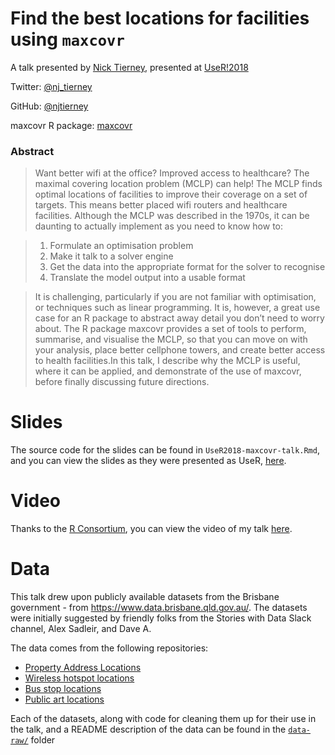 
<!-- README.md is generated from README.Rmd. Please edit that file -->

# Find the best locations for facilities using `maxcovr`

A talk presented by [Nick Tierney](http://www.njtierney.com/), presented
at [UseR\!2018](https://user2018.r-project.org/)

Twitter: [@nj\_tierney](https://twitter.com/nj_tierney)

GitHub: [@njtierney](https://github.com/njtierney)

maxcovr R package: [maxcovr](https://github.com/njtierney/maxcovr)

### Abstract

> Want better wifi at the office? Improved access to healthcare? The
> maximal covering location problem (MCLP) can help\! The MCLP finds
> optimal locations of facilities to improve their coverage on a set of
> targets. This means better placed wifi routers and healthcare
> facilities. Although the MCLP was described in the 1970s, it can be
> daunting to actually implement as you need to know how to:

> 1)  Formulate an optimisation problem
> 2)  Make it talk to a solver engine
> 3)  Get the data into the appropriate format for the solver to
>     recognise
> 4)  Translate the model output into a usable format

> It is challenging, particularly if you are not familiar with
> optimisation, or techniques such as linear programming. It is,
> however, a great use case for an R package to abstract away detail you
> don’t need to worry about. The R package maxcovr provides a set of
> tools to perform, summarise, and visualise the MCLP, so that you can
> move on with your analysis, place better cellphone towers, and create
> better access to health facilities.In this talk, I describe why the
> MCLP is useful, where it can be applied, and demonstrate of the use of
> maxcovr, before finally discussing future directions.

# Slides

The source code for the slides can be found in
`UseR2018-maxcovr-talk.Rmd`, and you can view the slides as they were
presented as UseR,
[here](https://talks.updog.co/user2018-maxcovr/user2018-maxcovr-talk.html#1).

# Video

Thanks to the [R Consortium](https://www.r-consortium.org/), you can
view the video of my talk
[here](https://www.youtube.com/watch?v=sA8ItKmdwjM&t=2s).

# Data

This talk drew upon publicly available datasets from the Brisbane
government - from <https://www.data.brisbane.qld.gov.au/>. The datasets
were initially suggested by friendly folks from the Stories with Data
Slack channel, Alex Sadleir, and Dave A.

The data comes from the following repositories:

  - [Property Address
    Locations](https://www.data.brisbane.qld.gov.au/data/dataset/property-address-data)
  - [Wireless hotspot
    locations](https://www.data.brisbane.qld.gov.au/data/dataset/wireless-hotspot-sites-libraries-and-parks)
  - [Bus stop
    locations](https://www.data.brisbane.qld.gov.au/data/dataset/brisbane-bus-stops)
  - [Public art
    locations](https://www.data.brisbane.qld.gov.au/data/dataset/public-art/resource/3c972b8e-9340-4b6d-8c7b-2ed988aa3343?view_id=ee54f886-717b-4cc1-b012-944d48ac597e)

Each of the datasets, along with code for cleaning them up for their use
in the talk, and a README description of the data can be found in the
[`data-raw/`](https://github.com/njtierney/user-2018-maxcovr-talk/tree/master/data-raw)
folder
